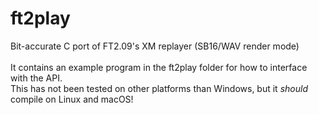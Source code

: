 # ft2play
Bit-accurate C port of FT2.09's XM replayer (SB16/WAV render mode) \
\
It contains an example program in the ft2play folder for how to interface with the API. \
This has not been tested on other platforms than Windows, but it <i>should</i> compile on Linux and macOS!
